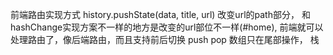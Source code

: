 前端路由实现方式 history.pushState(data, title, url)  改变url的path部分，
和hashChange实现方案不一样的地方是改变的url部位不一样(#home), 前端就可以处理路由了，像后端路由，而且支持前后切换
push  pop 数组只在尾部操作，  栈